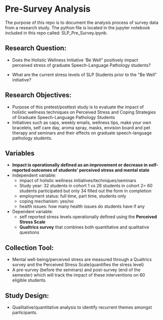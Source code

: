 # Pre-Survey Analysis

The purpose of this repo is to document the analysis process of survey data from a research study. The python file is located in the jupyter notebook included in this repo called: SLP_Pre_Survey.ipynb.



## Research Question:
- Does the Holistic Wellness Initiative 'Be Well" positively impact perceived stress of graduate Speech-Language Pathology students?

- What are the current stress levels of SLP Students prior to the "Be Well" initiative?

## Research Objectives:
- Purpose of this pretest/posttest study is to evaluate the impact of holistic wellness techniques on Perceived Stress and Coping Strategies of Graduate Speech-Language Pathology Students
- Initiatives such as caps, weekly emails, wellness tips, make your own bracelets, self care day, aroma spray, masks, envision board and pet therapy and seminars and their effects on graduate speech-language pathology students.

## Variables
- **Impact is operationally defined as an improvement or decrease in self-reported outcomes of students’ perceived stress and mental state**
- Independent variable:
  - impact of holistic wellness initiatives/techniques/seminars
  - Study year: 32 students in cohort 1 vs 26 students in cohort 2= 60 students participated but only 34 filled out the form in completion
  - employment status: full time, part time, students only
  - coping mechanism: yes/no
  - health issues: how many health issues do students have if any
- Dependent variable:
  - self reported stress levels operationally defined using the **Perceived Stress Scale**
  - **Qualtrics survey** that combines both quantitative and qualitative questions
    

## Collection Tool:
- Mental well-being/perceived stress are measured through a Qualtrics survey and the Perceived
Stress Scale(quantifies the stress level)
- A pre-survey (before the seminars) and post-survey (end of the semester) which will track the impact of these interventions on 60 eligible students.

## Study Design:
- Qualitative/quantitative analysis to identify recurrent themes amongst participants.



